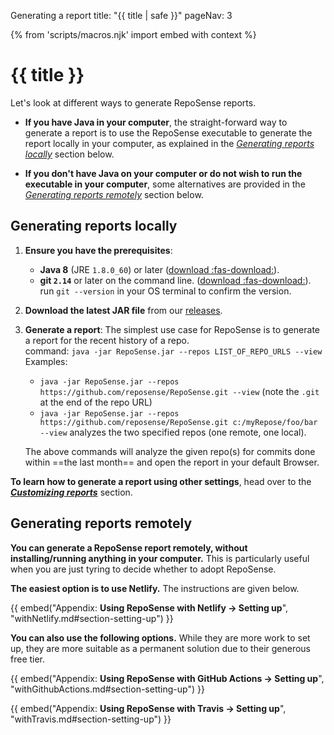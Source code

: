 <variable name="title">Generating a report</variable>
<frontmatter>
  title: "{{ title | safe }}"
  pageNav: 3
</frontmatter>

{% from 'scripts/macros.njk' import embed with context %}

<h1 class="display-4"><md>{{ title }}</md></h1>

<div class="lead">

Let's look at different ways to generate RepoSense reports.
</div>

* **If you have Java in your computer**, the straight-forward way to generate a report is to use the RepoSense executable to generate the report locally in your computer, as explained in the [_Generating reports locally_](#generating-reports-locally) section below.

* **If you don't have Java on your computer or do not wish to run the executable in your computer**, some alternatives are provided in the [_Generating reports remotely_](#generating-reports-remotely) section below.

<!-- ==================================================================================================== -->

## Generating reports locally

1. **Ensure you have the prerequisites**:
   * **Java 8** (JRE `1.8.0_60`) or later ([download :fas-download:](https://www.java.com/en/)).
   * **git `2.14`** or later on the command line. ([download :fas-download:](https://git-scm.com/downloads)).<br> run `git --version` in your OS terminal to confirm the version.

1. **Download the latest JAR file** from our [releases](https://github.com/reposense/RepoSense/releases/latest).

1. **Generate a report**: The simplest use case for RepoSense is to generate a report for the recent history of a repo.<br>
  command: `java -jar RepoSense.jar --repos LIST_OF_REPO_URLS --view`<br>
  Examples:
   * `java -jar RepoSense.jar --repos https://github.com/reposense/RepoSense.git --view` (note the `.git` at the end of the repo URL)
   * `java -jar RepoSense.jar --repos https://github.com/reposense/RepoSense.git c:/myRepose/foo/bar --view` analyzes the two specified repos (one remote, one local).

   The above commands will analyze the given repo(s) for commits done within ==the last month== and open the report in your default Browser.

**To learn how to generate a report using <tooltip content="e.g., generate a report for a different period, for specific file types, for specific authors, etc.">other settings</tooltip>**, head over to the [_**Customizing reports**_](customizingReports.html) section.

<!-- ==================================================================================================== -->

## Generating reports remotely

**You can generate a RepoSense report remotely, without installing/running anything in your computer.** This is particularly useful when you are just tyring to decide whether to adopt RepoSense.

**The easiest option is to use Netlify.** The instructions are given below.

{{ embed("Appendix: **Using RepoSense with Netlify → Setting up**", "withNetlify.md#section-setting-up") }}

**You can also use the following options.** While they are more work to set up, they are more suitable as a permanent solution due to their generous free tier.

{{ embed("Appendix: **Using RepoSense with GitHub Actions → Setting up**", "withGithubActions.md#section-setting-up") }}

{{ embed("Appendix: **Using RepoSense with Travis → Setting up**", "withTravis.md#section-setting-up") }}
